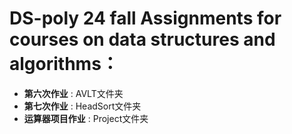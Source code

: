 # DS-poly 24 fall Assignments for courses on data structures and algorithms：
- **第六次作业** : AVLT文件夹
- **第七次作业** : HeadSort文件夹
- **运算器项目作业** : Project文件夹